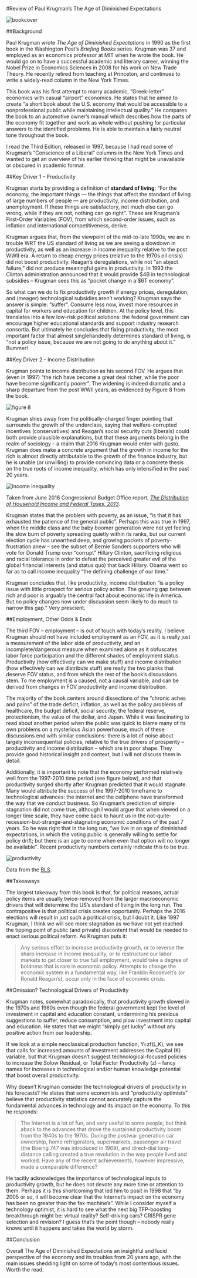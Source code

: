 #Review of Paul Krugman’s The Age of Diminished Expectations

![bookcover](0731cover.jpg "age of diminished expectations cover")##BackgroundPaul Krugman wrote *The Age of Diminished Expectations* in 1990 as the first book in the Washington Post’s *Briefing Books* series. Krugman was 37 and employed as an economics professor at MIT when he wrote the book. He would go on to have a successful academic and literary career, winning the Nobel Prize in Economics Sciences in 2008 for his work on New Trade Theory. He recently retired from teaching at Princeton, and continues to write a widely-read column in the New York Times.This book was his first attempt to marry academic, “Greek-letter” economics with casual “airport” economics. He states that he aimed to create “a short book about the U.S. economy that would be accessible to a nonprofessional public while maintaining intellectual quality.” He compares the book to an automotive owner’s manual which describes how the parts of the economy fit together and work as whole without pushing for particular answers to the identified problems. He is able to maintain a fairly neutral tone throughout the book.I read the Third Edition, released in 1997, because I had read some of Krugman’s “Conscience of a Liberal” columns in the New York Times and wanted to get an overview of his earlier thinking that might be unavailable or obscured in academic format.##Key Driver 1 - ProductivityKrugman starts by providing a definition of **standard of living**: “For the economy, the important things — the things that affect the standard of living of large numbers of people — are productivity, income distribution, and unemployment. If these things are satisfactory, not much else can go wrong, while if they are not, nothing can go right”. These are Krugman’s First-Order Variables (FOV), from which second-order issues, such as inflation and international competitiveness, derive.Krugman argues that, from the viewpoint of the mid-to-late 1990s, we are in trouble WRT the US standard of living as we are seeing a slowdown in productivity, as well as an increase in income inequality relative to the post WWII era. A return to cheap energy prices (relative to the 1970s oil crisis) did not boost productivity. Reagan’s deregulations, while not “an abject failure,” did not produce meaningful gains in productivity. In 1993 the Clinton administration announced that it would provide $4B in technological subsidies – Krugman sees this as “pocket change in a $6T economy”.So what can we do to fix productivity growth if energy prices, deregulation, and (meager) technological subsidies aren’t working? Krugman says the answer is simple: “suffer”. Consume less now, invest more resources in capital for workers and education for children. At the policy level, this translates into a few low-risk political solutions: the federal government can encourage higher educational standards and support industry research consortia. But ultimately he concludes that fixing productivity, the most important factor that almost singlehandedly determines standard of living, is “not a policy issue, because we are not going to do anything about it.” Bummer!
##Key Driver 2 - Income DistributionKrugman points to income distribution as his second FOV. He argues that (even in 1997) “the rich have become a great deal richer, while the poor have become significantly poorer”. The widening is indeed dramatic and a sharp departure from the post WWII years, as evidenced by Figure 8 from the book.
![figure 8](0731realincome.jpg "real income comparison")Krugman shies away from the politically-charged finger pointing that surrounds the growth of the underclass, saying that welfare-corrupted incentives (conservatives) and Reagan’s social security cuts (liberals) could both provide plausible explanations, but that these arguments belong in the realm of sociology – a realm that 2016 Krugman would enter with gusto. Krugman does make a concrete argument that the growth in income for the rich is almost directly attributable to the growth of the finance industry, but he is unable (or unwilling) to provide convincing data or a concrete thesis on the true roots of income inequality, which has only intensified in the past 20 years.
![income inequality](0731inequality.png "income inequality")
Taken from June 2016 Congressional Budget Office report, [*The Distribution of Household Income and Federal Taxes, 2013*](https://www.cbo.gov/sites/default/files/114th-congress-2015-2016/reports/51361-HouseholdIncomeFedTaxes_OneCol.pdf).Krugman states that the problem with poverty, as an issue, “is that it has exhausted the patience of the general public”. Perhaps this was true in 1997, when the middle class and the baby boomer generation were not yet feeling the slow burn of poverty spreading quietly within its ranks, but our current election cycle has unearthed deep, and growing pockets of poverty-frustration anew – see the subset of Bernie Sanders supporters who will vote for Donald Trump over “corrupt” Hillary Clinton, sacrificing religious and racial tolerance in order to defeat the perceived greater evil of the global financial interests (and status quo) that back Hillary. Obama went so far as to call income inequality “the defining challenge of our time.”Krugman concludes that, like productivity, income distribution “is a policy issue with little prospect for serious policy action. The growing gap between rich and poor is arguably the central fact about economic life in America. But no policy changes now under discussion seem likely to do much to narrow this gap.” Very prescient.
##Employment, Other Odds & EndsThe third FOV – employment – is out of touch with today’s reality. I believe Krugman should not have included employment as an FOV, as it is really just a measurement of the labor side of productivity, and an incomplete/dangerous measure when examined alone as it obfuscates labor force participation and the different shades of employment status. Productivity (how effectively can we make stuff) and income distribution (how effectively can we distribute stuff) are really the two planks that deserve FOV status, and from which the rest of the book’s discussions stem. To me employment is a caused, not a causal variable, and can be derived from changes in FOV productivity and income distribution.The majority of the book centers around dissections of the “chronic aches and pains” of the trade deficit, inflation, as well as the policy problems of healthcare, the budget deficit, social security, the federal reserve, protectionism, the value of the dollar, and Japan. While it was fascinating to read about another period when the public was quick to blame many of its own problems on a mysterious Asian powerhouse, much of these discussions end with similar conclusions: there is a lot of noise about largely inconsequential policies, relative to the true drivers of prosperity – productivity and income distribution – which are in poor shape. They provide good historical insight and context, but I will not discuss them in detail.Additionally, it is important to note that the economy performed relatively well from the 1997-2010 time period (see figure below), and that productivity surged shortly after Krugman predicted that it would stagnate. Many would attribute the success of the 1997-2010 timeframe to technological advances: the internet and the cellphone have transformed the way that we conduct business. So Krugman’s prediction of simple stagnation did not come true, although I would argue that when viewed on a longer time scale, they have come back to haunt us in the not-quite-recession-but-strange-and-stagnating economic conditions of the past 7 years. So he was right that in the long run, “we live in an age of diminished expectations, in which the voting public is generally willing to settle for policy drift; but there is an age to come when even that option will no longer be available”. Recent productivity numbers certainly indicate this to be true.![productivity](0731productivity.jpg "productivity estimates")
Data from the [BLS](http://www.bls.gov/home.htm).
##TakeawaysThe largest takeaway from this book is that, for political reasons, actual policy items are usually twice-removed from the larger macroeconomic drivers that will determine the US’s standard of living in the long run. The contrapositive is that political crisis creates opportunity. Perhaps the 2016 elections will result in just such a political crisis, but I doubt it. Like 1997 Krugman, I think we will see more stagnation as we have not yet reached the tipping point of public (and private) discontent that would be needed to enact serious political reform. As Krugman puts it:> Any serious effort to increase productivity growth, or to reverse the sharp increase in income inequality, or to restructure our labor markets to get closer to true full employment, would take a degree of boldness that is rare in economic policy. Attempts to change the economic system in a fundamental way, like Franklin Roosevelt’s (or Ronald Reagan’s), occur only in the face of economic crisis.##Omission? Technological Drivers of ProductivityKrugman notes, somewhat paradoxically, that productivity growth slowed in the 1970s and 1980s even though the federal government kept the level of investment in capital and education constant, undermining his previous suggestions to suffer, reduce consumption, and plow investment into capital and education. He states that we might “simply get lucky” without any positive action from our leadership.If we look at a simple neoclassical production function, Y=zf(L,K), we see that calls for increased amounts of investment addresses the Capital (K) variable, but that Krugman doesn’t suggest technological-focused policies to increase the Solow Residual, or Total Factor Productivity (z) – fancy names for increases in technological and/or human knowledge potential that boost overall productivity.Why doesn’t Krugman consider the technological drivers of productivity in his forecasts? He states that some economists and “productivity optimists” believe that productivity statistics cannot accurately capture the fundamental advances in technology and its impact on the economy. To this he responds:> The Internet is a lot of fun, and very useful to some people; but think aback to the advances that drove the sustained productivity boom from the 1940s to the 1970s. During the postwar generation car ownership, home refrigerators, supermarkets, passenger air travel (the Boeing 747 was introduced in 1969), and direct-dial long-distance calling created a true revolution in the way people lived and worked. Have any of the recent achievements, however impressive, made a comparable difference?He tacitly acknowledges the importance of technological inputs to productivity growth, but he does not devote any more time or attention to them. Perhaps it is this shortcoming that led him to posit in 1998 that “by 2005 or so, it will become clear that the Internet’s impact on the economy has been no greater than the fax machine’s”. While I consider myself a technology optimist, it is hard to see what the next big TFP-boosting breakthrough might be: virtual reality? Self-driving cars? CRISPR gene selection and revision? I guess that’s the point though – nobody really knows until it happens and takes the world by storm.
##ConclusionOverall The Age of Diminished Expectations an insightful and lucid perspective of the economy and its troubles from 20 years ago, with the main issues shedding light on some of today’s most contentious issues. Worth the read.